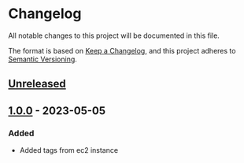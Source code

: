 # Changelog

All notable changes to this project will be documented in this file.

The format is based on [Keep a Changelog](https://keepachangelog.com/en/1.0.0/),
and this project adheres to [Semantic Versioning](https://semver.org/spec/v2.0.0.html).

## [Unreleased]

## [1.0.0] - 2023-05-05

### Added

- Added tags from ec2 instance

[Unreleased]: https://github.com/ZenExtensions/configuration-ec2-metadata/compare/1.0.0...HEAD
[1.0.0]: https://github.com/ZenExtensions/configuration-ec2-metadata/releases/tag/1.0.0